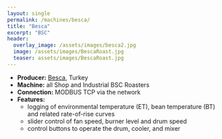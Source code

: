 ```yaml
---
layout: single
permalink: /machines/besca/
title: "Besca"
excerpt: "BSC"
header:
  overlay_image: /assets/images/besca2.jpg
  image: /assets/images/BescaRoast.jpg
  teaser: assets/images/BescaRoast.jpg
---
```

* __Producer:__ [Besca](https://www.bescaroasters.com), Turkey
* __Machine:__ all Shop and Industrial BSC Roasters
* __Connection:__ MODBUS TCP via the network
* __Features:__ 
  - logging of environmental temperature (ET), bean temperature (BT) and related rate-of-rise curves
  - slider control of fan speed, burner level and drum speed
  - control buttons to operate the drum, cooler, and mixer 